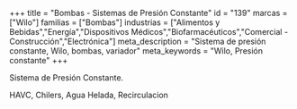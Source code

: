 +++
title = "Bombas - Sistemas de Presión Constante"
id = "139"
marcas = ["Wilo"]
familias = ["Bombas"]
industrias = ["Alimentos y Bebidas","Energía","Dispositivos Médicos","Biofarmacéuticos","Comercial - Construcción","Electrónica"]
meta_description = "Sistema de presión constante, Wilo, bombas, variador"
meta_keywords = "Wilo, Presión constante"
+++
<p>Sistema de Presión Constante.</p>
<p>HAVC, Chilers, Agua Helada, Recirculacion </p>